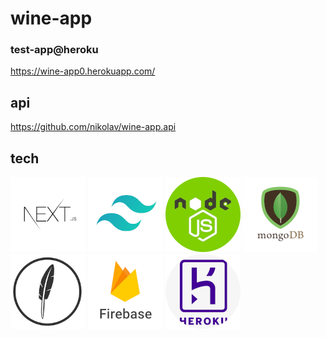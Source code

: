 
# wine-app


### test-app@heroku
  https://wine-app0.herokuapp.com/


## api
  https://github.com/nikolav/wine-app.api


## tech 
[![NextJS](logo.nextjs.png)](https://nextjs.org/) [![TailwindCSS](logo.tailwindcss.png)](https://tailwindcss.com/) [![NodeJS](logo.nodejs.png)](https://nodejs.org/) [![MongoDB](logo.mongodb.png)](https://www.mongodb.com/) [![FeathersJS](logo.feathersjs.png)](https://feathersjs.com/) [![Firebase](logo.firebase.png)](https://firebase.google.com/) [![Heroku](logo.heroku.png)](https://www.heroku.com/)
